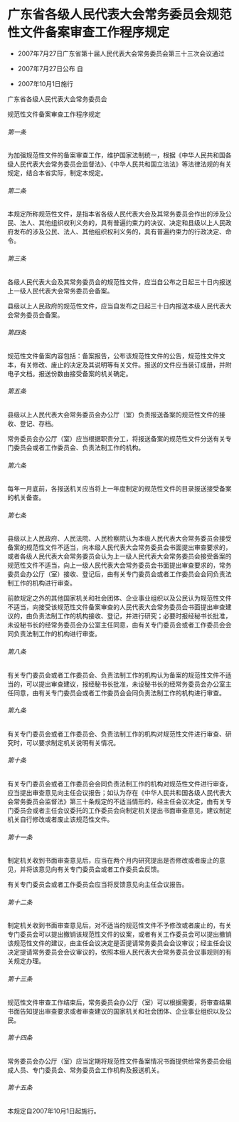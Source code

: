 # 广东省各级人民代表大会常务委员会规范性文件备案审查工作程序规定

- 2007年7月27日广东省第十届人民代表大会常务委员会第三十三次会议通过

- 2007年7月27日公布 自

- 2007年10月1日施行

<!-- INFO END -->

广东省各级人民代表大会常务委员会

规范性文件备案审查工作程序规定

###### 第一条

为加强规范性文件的备案审查工作，维护国家法制统一，根据《中华人民共和国各级人民代表大会常务委员会监督法》、《中华人民共和国立法法》等法律法规的有关规定，结合本省实际，制定本规定。

###### 第二条

本规定所称规范性文件，是指本省各级人民代表大会及其常务委员会作出的涉及公民、法人、其他组织权利义务的，具有普遍约束力的决议、决定和县级以上人民政府发布的涉及公民、法人、其他组织权利义务的，具有普遍约束力的行政决定、命令。

###### 第三条

各级人民代表大会及其常务委员会的规范性文件，应当自公布之日起三十日内报送上一级人民代表大会常务委员会备案。

县级以上人民政府的规范性文件，应当自发布之日起三十日内报送本级人民代表大会常务委员会备案。

###### 第四条

规范性文件备案内容包括：备案报告，公布该规范性文件的公告，规范性文件文本，有关修改、废止的决定及其说明等有关文件。报送的文件应当装订成册，并附电子文档。报送份数由接受备案的机关确定。

###### 第五条

县级以上人民代表大会常务委员会办公厅（室）负责报送备案的规范性文件的接收、登记、存档。

常务委员会办公厅（室）应当根据职责分工，将报送备案的规范性文件分送有关专门委员会或者工作委员会、负责法制工作的机构。

###### 第六条

每年一月底前，各报送机关应当将上一年度制定的规范性文件的目录报送接受备案的机关备查。

###### 第七条

县级以上人民政府、人民法院、人民检察院认为本级人民代表大会常务委员会接受备案的规范性文件不适当，向本级人民代表大会常务委员会书面提出审查要求的，或者各级人民代表大会常务委员会认为上一级人民代表大会常务委员会接受备案的规范性文件不适当，向上一级人民代表大会常务委员会书面提出审查要求的，常务委员会办公厅（室）接收、登记后，由有关专门委员会或者工作委员会会同负责法制工作的机构进行审查。

前款规定之外的其他国家机关和社会团体、企业事业组织以及公民认为规范性文件不适当，向接受该规范性文件备案审查的人民代表大会常务委员会书面提出审查建议的，由负责法制工作的机构接收、登记，并进行研究；必要时报经秘书长批准，未设秘书长的经常务委员会办公室主任同意，由有关专门委员会或者工作委员会会同负责法制工作的机构进行审查。

###### 第八条

有关专门委员会或者工作委员会、负责法制工作的机构认为备案的规范性文件不适当的，可以提出审查建议，报经秘书长批准，未设秘书长的经常务委员会办公室主任同意，由有关专门委员会或者工作委员会会同负责法制工作的机构进行审查。

###### 第九条

有关专门委员会或者工作委员会、负责法制工作的机构对规范性文件进行审查、研究时，可以要求制定机关说明有关情况。

###### 第十条

有关专门委员会或者工作委员会会同负责法制工作的机构对规范性文件进行审查，应当提出审查意见向主任会议报告；如认为存在《中华人民共和国各级人民代表大会常务委员会监督法》第三十条规定的不适当情形的，经主任会议决定，由有关专门委员会或者主任会议委托的工作委员会向制定机关提出书面审查意见，建议制定机关自行修改或者废止该规范性文件。

###### 第十一条

制定机关收到书面审查意见后，应当在两个月内研究提出是否修改或者废止的意见，并将该意见向有关专门委员会或者工作委员会反馈。

有关专门委员会或者工作委员会应当将反馈意见向主任会议报告。

###### 第十二条

制定机关收到书面审查意见后，对不适当的规范性文件不予修改或者废止的，有关专门委员会可以提出撤销该规范性文件的议案，或者有关工作委员会可以提出撤销该规范性文件的建议，由主任会议决定是否提请常务委员会会议审议；经主任会议决定提请常务委员会会议审议的，依照本级人民代表大会常务委员会议事规则的有关规定办理。

###### 第十三条

规范性文件审查工作结束后，常务委员会办公厅（室）可以根据需要，将审查结果书面告知提出审查要求或者审查建议的国家机关和社会团体、企业事业组织以及公民。

###### 第十四条

常务委员会办公厅（室）应当定期将规范性文件备案情况书面提供给常务委员会组成人员、专门委员会、常务委员会工作机构及报送机关。

###### 第十五条

本规定自2007年10月1日起施行。
